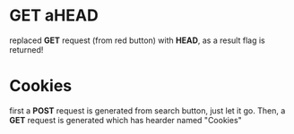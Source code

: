 # GET aHEAD
replaced **GET** request (from red button) with **HEAD**, as a result flag is returned!

# Cookies
first a **POST** request is generated from search button, just let it go. Then, a **GET** request is generated which has hearder named "Cookies"
<!--stackedit_data:
eyJoaXN0b3J5IjpbLTE1ODYxNjk3NzZdfQ==
-->